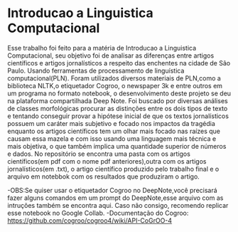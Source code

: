 # Introducao a Linguistica Computacional

Esse trabalho foi feito para a matéria de Introducao a Linguistica Computacional, seu objetivo foi de analisar as diferenças entre artigos científicos e artigos jornalísticos a respeito das enchentes na  cidade de São Paulo. Usando ferramentas de processamento de linguística computacional(PLN). Foram utilizados diversos materiais de PLN,como a biblioteca NLTK,o etiquetador Cogroo, o newspaper 3k e entre outros em um programa no formato notebook, o desenvolvimento deste projeto se deu na plataforma compartilhada Deep Note. 
Foi buscado por diversas análises de classes morfológicas procurar as distinções entre os dois tipos de texto e tentando conseguir provar a hipótese inicial de que os textos jornalísticos possuem um caráter mais subjetivo e focado nos impactos da tragédia enquanto os artigos científicos tem um olhar mais focado nas raízes que causam essa mazela e com isso usando uma linguagem mais técnica e mais objetiva, o que também implica uma quantidade superior de números e dados.
No repositório se encontra uma pasta com os artigos científicos(em pdf com o nome pdf anteriores),outra com os artigos jornalísticos(em .txt), o artigo científico produzido pelo trabalho final e o arquivo em notebbok com os resultados que produziram o artigo.

-OBS:Se quiser usar o etiquetador Cogroo no DeepNote,você precisará fazer alguns comandos em um prompt do DeepNote,esse arquivo com as intruções também se encontra aqui.
Caso não consigo, recomendo replicar esse notebook no Google Collab.
-Documentação do Cogroo: https://github.com/cogroo/cogroo4/wiki/API-CoGrOO-4

